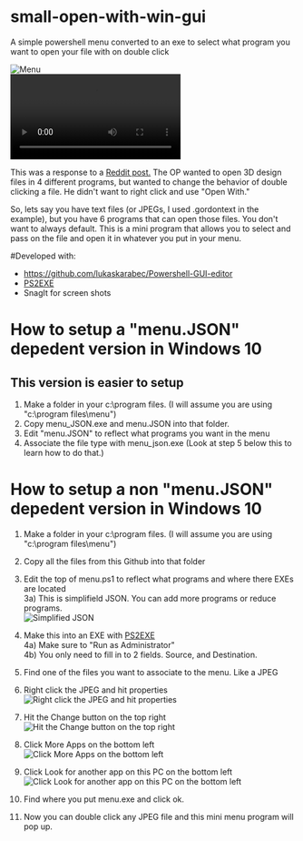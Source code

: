 # small-open-with-win-gui
A simple powershell menu converted to an exe to select what program you want to open your file with on double click

![Menu](http://virasawmi.com/gordon/images/2020-11-26_12-32-41.png)  
![Video](http://virasawmi.com/gordon/video/simple-menu-gui.mp4)

This was a response to a [Reddit post.](https://old.reddit.com/r/software/comments/k11zm0/looking_for_a_simple_tool_to_expand_open_file/) The OP wanted to open 3D design files in 4 different programs, but wanted to change the behavior of double clicking a file. He didn't want to right click and use "Open With."  
  
So, lets say you have text files (or JPEGs, I used .gordontext in the example), but you have 6 programs that can open those files. You don't want to always default. This is a mini program that allows you to select and pass on the file and open it in whatever you put in your menu.

#Developed with:

- https://github.com/lukaskarabec/Powershell-GUI-editor
- [PS2EXE](https://gallery.technet.microsoft.com/PS2EXE-GUI-Convert-e7cb69d5/view/Discussions/2)  
- SnagIt for screen shots
  
# How to setup a "menu.JSON" depedent version in Windows 10 
## This version is easier to setup  

1) Make a folder in your c:\program files.  (I will assume you are using "c:\program files\menu")  
2) Copy menu_JSON.exe and menu.JSON into that folder.
3) Edit "menu.JSON" to reflect what programs you want in the menu  
4) Associate the file type with menu_json.exe (Look at step 5 below this to learn how to do that.)

# How to setup a non "menu.JSON" depedent version in Windows 10  
  
1) Make a folder in your c:\program files.  (I will assume you are using "c:\program files\menu")  
2) Copy all the files from this Github into that folder  

3) Edit the top of menu.ps1 to reflect what programs and where there EXEs are located  
3a) This is simplifield JSON. You can add more programs or reduce programs.  
![Simplified JSON](http://virasawmi.com/gordon/images/2020-11-26_12-43-58.png)  

4) Make this into an EXE with [PS2EXE](https://gallery.technet.microsoft.com/PS2EXE-GUI-Convert-e7cb69d5/view/Discussions/2)  
4a) Make sure to "Run as Administrator"  
4b) You only need to fill in to 2 fields. Source, and Destination.  

5) Find one of the files you want to associate to the menu. Like a JPEG  

6) Right click the JPEG and hit properties  
![Right click the JPEG and hit properties](http://virasawmi.com/gordon/images/2020-11-26_12-17-36.png)  
7) Hit the Change button on the top right  
![Hit the Change button on the top right](http://virasawmi.com/gordon/images/2020-11-26_12-18-02.png)  
8) Click More Apps on the bottom left  
![Click More Apps on the bottom left](http://virasawmi.com/gordon/images/2020-11-26_12-18-32.png)  
9) Click Look for another app on this PC on the bottom left  
![Click Look for another app on this PC on the bottom left](http://virasawmi.com/gordon/images/2020-11-26_12-18-50.png)  
10) Find where you put menu.exe and click ok.  
11) Now you can double click any JPEG file and this mini menu program will pop up.
